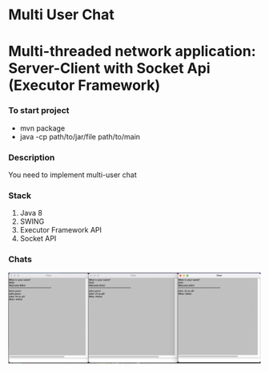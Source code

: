 <h1>Multi User Chat</h1>
<h1>Multi-threaded network application: Server-Client with Socket Api (Executor Framework)</h1>

<h3>To start project</h3>
<ul>
    <li>mvn package</li>
    <li>java -cp path/to/jar/file path/to/main</li>
</ul>

<h3>Description</h3>
<p>You need to implement multi-user chat</p>

<h3>Stack</h3>
<ol>
  <li>Java 8</li>
  <li>SWING</li>
  <li>Executor Framework API</li>
  <li>Socket API</li>
</ol>

<h3>Chats</h3>

![Index_page](chat.png?raw=true "Index_page")